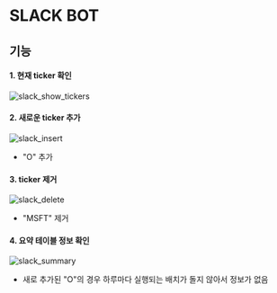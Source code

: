 <h1> SLACK BOT </h1>

<h2> 기능 </h2>

<h4> 1. 현재 ticker 확인 </h4>

![slack_show_tickers](https://user-images.githubusercontent.com/36221276/156357712-c563f69a-47f1-4978-9631-a65f88980a0f.PNG)

<h4> 2. 새로운 ticker 추가 </h4> 

![slack_insert](https://user-images.githubusercontent.com/36221276/156357834-ca8ef844-baa0-4d36-a5c7-e2f85ea4bda3.PNG)

 - "O" 추가

<h4> 3. ticker 제거 </h4>

![slack_delete](https://user-images.githubusercontent.com/36221276/156357848-95f9a722-e564-42e3-a351-84a9ea8847f5.PNG)

 - "MSFT" 제거

<h4> 4. 요약 테이블 정보 확인 </h4>

![slack_summary](https://user-images.githubusercontent.com/36221276/156357864-8791dc48-3bca-4ae6-81db-4802a570d433.PNG)

 - 새로 추가된 "O"의 경우 하루마다 실행되는 배치가 돌지 않아서 정보가 없음
